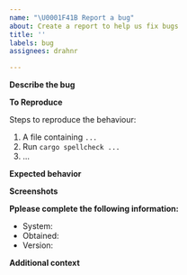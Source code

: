 ```yaml
---
name: "\U0001F41B Report a bug"
about: Create a report to help us fix bugs
title: ''
labels: bug
assignees: drahnr

---
```


**Describe the bug**

<!-- A clear and concise description of what the bug is. -->

**To Reproduce**

Steps to reproduce the behaviour:

1. A file containing `...`
2. Run `cargo spellcheck ...`
3. ...

**Expected behavior**

<!-- A clear and concise description of what you expected to happen. -->

**Screenshots**

<!-- If applicable, add screenshots or copies of the commandline output to help explain your problem.
Use code blocks -->

**Pplease complete the following information:**
 - System: <!-- Fedora, Ubuntu, Win10, MacOS, ... -->
 - Obtained: <!-- git, cargo, binary -->
 - Version: <!-- run `$(cargo spellcheck --version)` -->

**Additional context**
<!-- Add any other context about the problem here. -->
